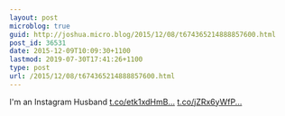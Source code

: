 ```yaml
---
layout: post
microblog: true
guid: http://joshua.micro.blog/2015/12/08/t674365214888857600.html
post_id: 36531
date: 2015-12-09T10:09:30+1100
lastmod: 2019-07-30T17:41:26+1100
type: post
url: /2015/12/08/t674365214888857600.html
---
```

I'm an Instagram Husband [t.co/etk1xdHmB...](https://t.co/etk1xdHmBX) [t.co/jZRx6yWfP...](https://t.co/jZRx6yWfPu)
